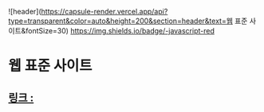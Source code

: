 ![header](https://capsule-render.vercel.app/api?type=transparent&color=auto&height=200&section=header&text=웹 표준 사이트&fontSize=30)
https://img.shields.io/badge/-javascript-red
# 웹 표준 사이트
## [링크 : ](http://wotjr294.dothome.co.kr/web/index.html)

